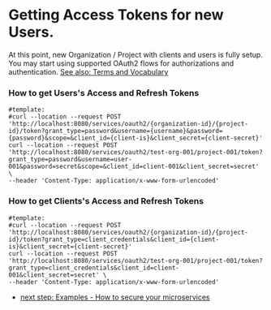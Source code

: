 # Getting Access Tokens for new Users.
At this point, new Organization / Project with clients and users is fully setup.
You may start using supported OAuth2 flows for authorizations and authentication.
[See also: Terms and Vocabulary](Terms-and-Vocabulary.md)

### How to get Users's Access and Refresh Tokens
```
#template:
#curl --location --request POST 'http://localhost:8080/services/oauth2/{organization-id}/{project-id}/token?grant_type=password&username={username}&password={password}&scope=&client_id={client-is}&client_secret={client-secret}'
curl --location --request POST 'http://localhost:8080/services/oauth2/test-org-001/project-001/token?grant_type=password&username=user-001&password=secret&scope=&client_id=client-001&client_secret=secret' \
--header 'Content-Type: application/x-www-form-urlencoded'
```

### How to get Clients's Access and Refresh Tokens
```
#template:
#curl --location --request POST 'http://localhost:8080/services/oauth2/{organization-id}/{project-id}/token?grant_type=client_credentials&client_id={client-is}&client_secret={client-secret}'
curl --location --request POST 'http://localhost:8080/services/oauth2/test-org-001/project-001/token?grant_type=client_credentials&client_id=client-001&client_secret=secret' \
--header 'Content-Type: application/x-www-form-urlencoded'
```

* [next step: Examples - How to secure your microservices](../../iam-examples)
